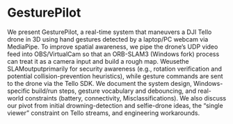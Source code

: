 # GesturePilot
We present GesturePilot, a real-time system that maneuvers a DJI Tello drone in 3D using hand gestures detected by a laptop/PC webcam via MediaPipe. To improve spatial awareness, we pipe the drone’s UDP video feed into OBS/VirtualCam so that an ORB-SLAM3 (Windows fork) process can treat it as a camera input and build a rough map. Weusethe SLAMoutputprimarily for security awareness (e.g., rotation verification and potential collision-prevention heuristics), while gesture commands are sent to the drone via the Tello SDK. We document the system design, Windows-specific build/run steps, gesture vocabulary and debouncing, and real-world constraints (battery, connectivity, Misclassifications). We also discuss our pivot from initial drowning-detection and selfie-drone ideas, the “single viewer” constraint on Tello streams, and engineering workarounds.
